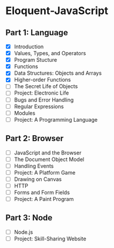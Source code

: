 # Eloquent-JavaScript

## Part 1: Language
- [x] Introduction
- [x] Values, Types, and Operators
- [x] Program Stucture
- [x] Functions
- [x] Data Structures: Objects and Arrays
- [x] Higher-order Functions
- [ ] The Secret Life of Objects
- [ ] Project: Electronic Life
- [ ] Bugs and Error Handling
- [ ] Regular Expressions
- [ ] Modules
- [ ] Project: A Programming Language

## Part 2: Browser
- [ ] JavaScript and the Browser
- [ ] The Document Object Model
- [ ] Handling Events
- [ ] Project: A Platform Game
- [ ] Drawing on Canvas
- [ ] HTTP
- [ ] Forms and Form Fields
- [ ] Project: A Paint Program

## Part 3: Node
- [ ] Node.js
- [ ] Project: Skill-Sharing Website
